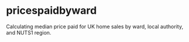 # pricespaidbyward
Calculating median price paid for UK home sales by ward, local authority, and NUTS1 region.
